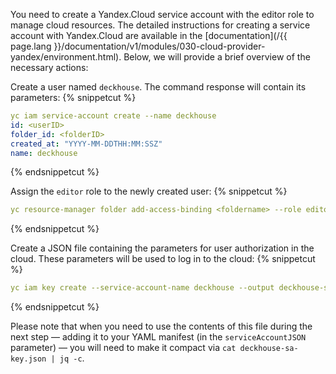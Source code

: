 You need to create a Yandex.Cloud service account with the editor role to manage cloud resources. The detailed instructions for creating a service account with Yandex.Cloud are available in the [documentation](/{{ page.lang }}/documentation/v1/modules/030-cloud-provider-yandex/environment.html). Below, we will provide a brief overview of the necessary actions:

Create a user named `deckhouse`. The command response will contain its parameters:
{% snippetcut %}
```yaml
yc iam service-account create --name deckhouse
id: <userID>
folder_id: <folderID>
created_at: "YYYY-MM-DDTHH:MM:SSZ"
name: deckhouse
```
{% endsnippetcut %}

Assign the `editor` role to the newly created user:
{% snippetcut %}
```yaml
yc resource-manager folder add-access-binding <foldername> --role editor --subject serviceAccount:<userID>
```
{% endsnippetcut %}

Create a JSON file containing the parameters for user authorization in the cloud. These parameters will be used to log in to the cloud:
{% snippetcut %}
```yaml
yc iam key create --service-account-name deckhouse --output deckhouse-sa-key.json
```
{% endsnippetcut %}

Please note that when you need to use the contents of this file during the next step — adding it to your YAML manifest (in the `serviceAccountJSON` parameter) — you will need to make it compact via `cat deckhouse-sa-key.json | jq -c`.

<div id="standard-layout-notes" style="display:none" markdown="1">
**Caution!**

When using the **Standard** resource layout, you must enable `Cloud NAT` within 3 minutes of creating the primary network resources for all subnets. Otherwise, the bootstrap process will fail.

You can enable `Cloud NAT` manually using the web interface.

Example:

![Enabling NAT](/{{ page.lang }}/documentation/v1/images/030-cloud-provider-yandex/enable_cloud_nat.png)
</div>

<script>
$(document).ready(function() {
    if (sessionStorage.getItem('dhctl-layout').toLowerCase() === 'standard') {
        $('#standard-layout-notes').css('display', 'block');
    }
})
</script>
